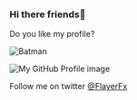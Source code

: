 ### Hi there friends👋

Do you like my profile?

![Batman]([https://www.google.com/url?sa=i&url=https%3A%2F%2Fwww.pngwing.com%2Fen%2Fsearch%3Fq%3Dbatman%2BVengeance&psig=AOvVaw1FfYoNxD7L0f4joVRYOHpO&ust=1689849374092000&source=images&cd=vfe&opi=89978449&ved=0CBEQjRxqFwoTCLCt9M7JmoADFQAAAAAdAAAAABAE](https://encrypted-tbn0.gstatic.com/images?q=tbn:ANd9GcTkduoxb6qX2mgVsJ0yR7_hlSmRnJ5VjICLoQ&usqp=CAU))

 ![My GitHub Profile image](https://github.com/eddiejaoude.png)

Follow me on twitter [@FlayerFx](https://twitter.com/FlayerFx)
<!--
**sumeetskd/sumeetskd** is a ✨ _special_ ✨ repository because its `README.md` (this file) appears on your GitHub profile.

Here are some ideas to get you started:

- 🔭 I’m currently working on ...
- 🌱 I’m currently learning ...
- 👯 I’m looking to collaborate on ...
- 🤔 I’m looking for help with ...
- 💬 Ask me about ...
- 📫 How to reach me: ...
- 😄 Pronouns: ...
- ⚡ Fun fact: ...
-->
